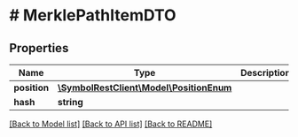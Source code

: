 # # MerklePathItemDTO

## Properties

Name | Type | Description | Notes
------------ | ------------- | ------------- | -------------
**position** | [**\SymbolRestClient\Model\PositionEnum**](PositionEnum.md) |  | [optional]
**hash** | **string** |  | [optional]

[[Back to Model list]](../../README.md#models) [[Back to API list]](../../README.md#endpoints) [[Back to README]](../../README.md)
